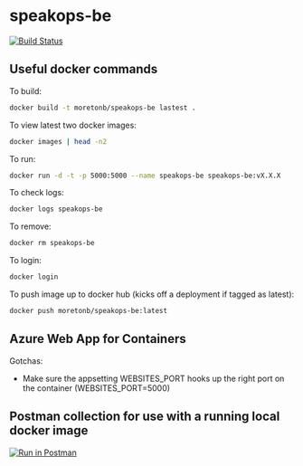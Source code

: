 # speakops-be
[![Build Status](https://travis-ci.org/wordshaker/speakops-be.svg?branch=master)](https://travis-ci.org/wordshaker/speakops-be)

Useful docker commands
----------------------
To build:
```bash
docker build -t moretonb/speakops-be lastest .
```
To view latest two docker images:
```bash
docker images | head -n2
```
To run:
```bash
docker run -d -t -p 5000:5000 --name speakops-be speakops-be:vX.X.X
```
To check logs:
```bash
docker logs speakops-be
```
To remove:
```bash
docker rm speakops-be
```
To login:
```bash
docker login
```
To push image up to docker hub (kicks off a deployment if tagged as latest):
```bash
docker push moretonb/speakops-be:latest
```

Azure Web App for Containers
----------------------
Gotchas:
* Make sure the appsetting WEBSITES_PORT hooks up the right port on the container (WEBSITES_PORT=5000)

Postman collection for use with a running local docker image
------------------------------------------------------------
[![Run in Postman](https://run.pstmn.io/button.svg)](https://app.getpostman.com/run-collection/9615b79e8be22a762c81)